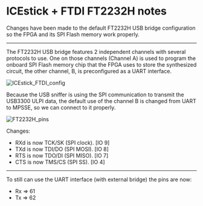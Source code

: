 # ICEstick + FTDI FT2232H notes

Changes have been made to the default FT2232H USB bridge configuration so the FPGA and its SPI Flash memory work properly.
___

The FT2232H USB bridge features 2 independent channels with several protocols to use. One on those channels (Channel A) is used to program the onboard SPI Flash memory chip that the FPGA uses to store the synthesized circuit, the other channel, B, is preconfigured as a UART interface.

![ICEstick_FTDI_config](./img/ICEstick_FT2232H.png "ICEstick_FTDI_config")

Because the USB sniffer is using the SPI communication to transmit the USB3300 ULPI data, the default use of the channel B is changed from UART to MPSSE, so we can connect to it properly.

![FT2232H_pins](./img/FT2232H_pins.png "FT2232H_pins")

Changes:

* RXd is now TCK/SK (SPI clock). [IO 9]
* TXd is now TDI/DO (SPI MOSI).  [IO 8]
* RTS is now TDO/DI (SPI MISO).  [IO 7]
* CTS is now TMS/CS (SPI SS).    [IO 4]

___

To still can use the UART interface (with external bridge) the pins are now:

* Rx => 61
* Tx => 62